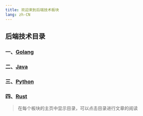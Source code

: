 ```yaml
---
title: 欢迎来到后端技术板块
lang: zh-CN
---
```

## 后端技术目录
### 一、[Golang](./golang)
### 二、[Java](./java)
### 三、[Python](./python)
### 四、[Rust](./rust)  
>在每个板块的主页中显示目录，可以点击目录进行文章的阅读